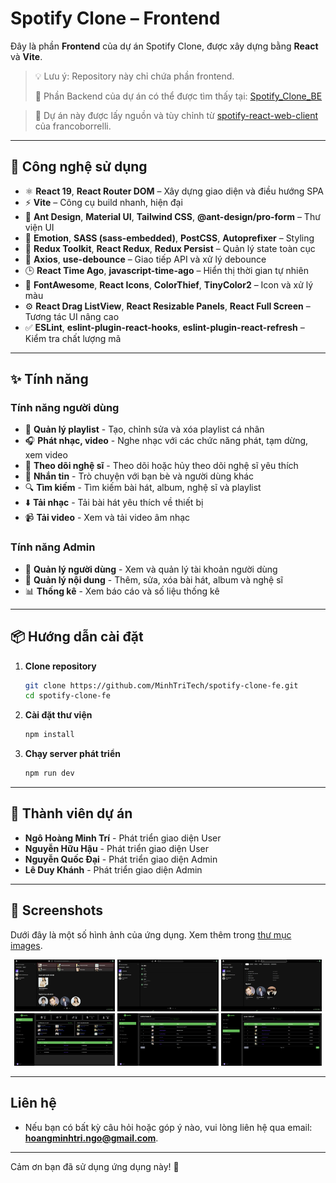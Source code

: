 # Spotify Clone – Frontend
Đây là phần **Frontend** của dự án Spotify Clone, được xây dựng bằng **React** và **Vite**.
> 💡 Lưu ý: Repository này chỉ chứa phần frontend.
> 
> 🔗 Phần Backend của dự án có thể được tìm thấy tại: [Spotify_Clone_BE](https://github.com/tranlinh102/Spotify_Clone_BE)

> 🔄 Dự án này được lấy nguồn và tùy chỉnh từ [spotify-react-web-client](https://github.com/francoborrelli/spotify-react-web-client) của francoborrelli.

---

## 🚀 Công nghệ sử dụng
- ⚛️ **React 19**, **React Router DOM** – Xây dựng giao diện và điều hướng SPA
- ⚡ **Vite** – Công cụ build nhanh, hiện đại
- 🎨 **Ant Design**, **Material UI**, **Tailwind CSS**, **@ant-design/pro-form** – Thư viện UI
- 💅 **Emotion**, **SASS (sass-embedded)**, **PostCSS**, **Autoprefixer** – Styling
- 🧠 **Redux Toolkit**, **React Redux**, **Redux Persist** – Quản lý state toàn cục
- 🔁 **Axios**, **use-debounce** – Giao tiếp API và xử lý debounce
- 🕒 **React Time Ago**, **javascript-time-ago** – Hiển thị thời gian tự nhiên
- 🎨 **FontAwesome**, **React Icons**, **ColorThief**, **TinyColor2** – Icon và xử lý màu
- ⚙️ **React Drag ListView**, **React Resizable Panels**, **React Full Screen** – Tương tác UI nâng cao
- ✅ **ESLint**, **eslint-plugin-react-hooks**, **eslint-plugin-react-refresh** – Kiểm tra chất lượng mã

---

## ✨ Tính năng
### Tính năng người dùng
- 🎵 **Quản lý playlist** - Tạo, chỉnh sửa và xóa playlist cá nhân
- 🎧 **Phát nhạc, video** - Nghe nhạc với các chức năng phát, tạm dừng, xem video
- 👥 **Theo dõi nghệ sĩ** - Theo dõi hoặc hủy theo dõi nghệ sĩ yêu thích
- 💬 **Nhắn tin** - Trò chuyện với bạn bè và người dùng khác
- 🔍 **Tìm kiếm** - Tìm kiếm bài hát, album, nghệ sĩ và playlist
- ⬇️ **Tải nhạc** - Tải bài hát yêu thích về thiết bị
- 📹 **Tải video** - Xem và tải video âm nhạc

### Tính năng Admin
- 👮 **Quản lý người dùng** - Xem và quản lý tài khoản người dùng
- 🎼 **Quản lý nội dung** - Thêm, sửa, xóa bài hát, album và nghệ sĩ
- 📊 **Thống kê** - Xem báo cáo và số liệu thống kê

---

## 📦 Hướng dẫn cài đặt
1. **Clone repository**
   ```bash
   git clone https://github.com/MinhTriTech/spotify-clone-fe.git
   cd spotify-clone-fe
   ```
2. **Cài đặt thư viện**
   ```bash
   npm install
   ```
3. **Chạy server phát triển**
   ```bash
   npm run dev
   ```
   
---

## 👥 Thành viên dự án
- **Ngô Hoàng Minh Trí** - Phát triển giao diện User
- **Nguyễn Hữu Hậu** - Phát triển giao diện User
- **Nguyễn Quốc Đại** - Phát triển giao diện Admin
- **Lê Duy Khánh** - Phát triển giao diện Admin

---

## 📸 Screenshots
Dưới đây là một số hình ảnh của ứng dụng. Xem thêm trong [thư mục images](https://github.com/MinhTriTech/spotify-clone-fe/tree/main/images).

<div align="center">
  <img src="./images/User/TrangChu.png" width="32%" alt="Screenshot 1" />
  <img src="./images/User/NhanTin.png" width="32%" alt="Screenshot 2" />
  <img src="./images/User/TimKiem.png" width="32%" alt="Screenshot 3" />
</div>
<div align="center">
  <img src="./images/Admin/TrangChu.png" width="32%" alt="Screenshot 4" />
  <img src="./images/Admin/QuanLyNgheSi.png" width="32%" alt="Screenshot 5" />
  <img src="./images/Admin/QuanLyBaiHat.png" width="32%" alt="Screenshot 6" />
</div>

---

## Liên hệ
- Nếu bạn có bất kỳ câu hỏi hoặc góp ý nào, vui lòng liên hệ qua email: **hoangminhtri.ngo@gmail.com**.
---
Cảm ơn bạn đã sử dụng ứng dụng này! 🚀
